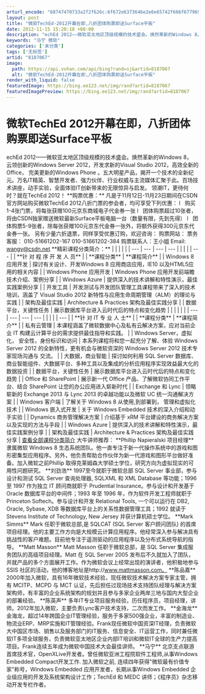 ```yaml
---
arturl_encode: "68747470733a2f2f626c:6f672e6373646e2e6e65742f666f677969736c616e64323030:302f61727469636c652f64657461696c732f38313837303637"
layout: post
title: "微软TechEd-2012开幕在即,八折团体购票即送Surface平板"
date: 2012-11-15 15:20:18 +08:00
description: "echEd 2012——微软亚太地区顶级规模的技术盛会。焕然革新的Windows 8， 云领创新的W"
keywords: "马宁 微软"
categories: ['未分类']
tags: ['无标签']
artid: "8187067"
image:
  path: https://api.vvhan.com/api/bing?rand=sj&artid=8187067
  alt: "微软TechEd-2012开幕在即,八折团体购票即送Surface平板"
render_with_liquid: false
featuredImage: https://bing.ee123.net/img/rand?artid=8187067
featuredImagePreview: https://bing.ee123.net/img/rand?artid=8187067
---
```


# 微软TechEd 2012开幕在即，八折团体购票即送Surface平板
echEd 2012——微软亚太地区顶级规模的技术盛会。焕然革新的Windows 8， 云领创新的Windows Server 2012，开发求新的Visual Studio 2012，高效全新的Office， 完美更新的Windows Phone 。五大明星产品，揭开一个技术的全新纪元。万名IT精英、智慧开发者、强力伙伴、行业权威与主流媒体汇聚于此。百场技术讲座，动手实验，全面体验IT创新带来的无限惊异与启发。
领潮IT，更待何时？就在TechEd 2012！
\*\*购票优惠：\*\*
凡是于11月12日-11月23日期间在CSDN官方网站购买微软TechEd 2012八折门票的参会者，均可享受下列优惠：
l   购买1-4张门票，将每张获赠100元京东商城电子代金券一张
l   团体购票超过10张者，将由CSDN独家赠送微软最新Surface平板电脑一台（数量有限，先到先得）
l   团体购票5-9张者，除每张获赠100元京东代金券一张外，将额外获得300元京东代金券一张。
另有少量六折退票，同样享受优惠订购，欢迎咨询：
购票网站：
票务客服：
010-51661202-167
010-51661202-384
购票联系人：王小姐
Email: wangy@csdn.net
\*\*精彩课程分类简介：\*\*
| | | | |
| --- | --- | --- | --- |
| | | | --- | | \*\*针 对 程 序 开 发 人 员\*\* | | \*\*课程分类\*\* | \*\*课程简介\*\* |
| Windows 8 应用开发 | 探讨有关设计、开发Windows 8 应用商店应用，IE10 以及HTML5应用的相关内容 |
| Windows Phone 应用开发 | Windows Phone 应用开发前端瞻技术介绍、案例分享 |
| Windows Azure | 提供深入的技术讲解和特性演示，最佳实践案例分享 |
| 开发工具 | 开发测试与开发团队管理工具课程带来了深入的技术培训，涵盖了 Visual Studio 2012 新特性与应用生命周期管理（ALM）的理论与实践 |
| 架构及最佳实践 | Architecture & Practices 架构及最佳实践分享 |
| 数据平台，关键性任务 | 展示数据库平台进入云时代后的特点和变化趋势 |
| | | | |
| --- | --- | --- | --- |
| | | | --- | | \*\*针 对 IT 专 业 人 士\*\* | | \*\*课程分类\*\* | \*\*课程简介\*\* |
| 私有云管理 | 本课程涵盖了微软数据中心及私有云解决方案，应对当前企业 IT 构建云计算平台的需求提供最佳指导和实践。 |
| Windows Server，虚拟化， 安全性，身份标识和访问 | 本系列课程将和您一起充分了解、体验 Windows Server 2012 的全新特性，更有机会与微软资深的 Windows Server 2012 技术专家现场沟通与 交流。 |
| 大数据，商业智能 | 探讨如何利用 SQL Server 数据库、商业智能组件、大数据平台、多种工具以及集成的分析应用程序实现效益最大化的数据投资 |
| 数据平台，关键性任务 | 展示数据库平台进入云时代后的特点和变化趋势 |
| Office 和 SharePoint | 展示新一代 Office 产品、了解微软协同工作平台、结合 SharePoint 让您的办公应用进入崭新时代 |
| Exchange 和 Lync | 领略崭新的 Exchange 2013 与 Lync 2013 的卓越功能以及微软 UC 统一沟通解决方案 |
| Windows 客户端 | 了解关于 Windows 8 从使用,到部署到， 管理和虚拟化技术 |
| Windows 嵌入式开发 | 关于 Windows Embedded 技术的深入介绍和动手实验 |
| Dynamics 商务管理解决方案 | 介绍基于 xRM 平台建设的商务解决方案以及实现的方法与手段 |
| Windows Azure | 提供深入的技术讲解和特性演示，最佳实践案例分享 |
| 架构及最佳实践 | Architecture & Practices 架构及最佳实践分享 |
[查看全部课程分类简介](http://www.microsoft.com/click/services/Redirect2.ashx?CR\_EAC=300054443)
大牛讲师推荐：
\*\*Phillip Napieralski 项目经理\*\*
隶属微软 Windows 8 生态系统团队。他一直专注于新一代操作系统中的游戏和图形密集型应用程序。另外，他负责帮助合作伙伴为新一代游戏和图形平台做好准备。加入微软之前Phillip 取得克莱姆森大学硕士学位，研究方向为虚拟现实的可用性问题研究。
\*\*刘劲浩\*\*
1997至今就职于微软总部 SQL Server 事业部，参与设计和测试 SQL Server 查询处理器, SQLXML 和 XML Database 等功能；1996 至 1997 作为独立 IT 顾问商就职于 Prudential Insurance。参与设计和开发基于 Oracle 数据库平台的中间件；1993 年至 1996 年，作为软件开发工程师就职于 Princeton Softech。参与设计和开发 Relational Tools, 一个可以运行在 DB2, Oracle, Sybase, XDB 等数据库平台上的关系性数据管理工具；1992 就读于 Stevens Institute of Technology, New Jersey 并获计算机硕士学位。
\*\*Mark Simms\*\*
Mark 任职于微软总部,是 SQLCAT (SQL Server 客户顾问团队) 的首席项目经理。他的主要工作方向是大规模云计算应用程序。他经常深入参与解决具有挑战性的客户难题。目前他专注于遥测驱动的应用程序以及分布式系统导航的指导。
\*\*Matt Masson\*\*
Matt Masson 任职于微软总部，是 SQL Server 集成服务团队的高级项目经理。Matt 在 SQL Server 2005 发布后不久就加入了团队，并就产品的多个方面展开工作。作为微软会议上经常出现的演讲者，他积极地参与 SSIS 社区的活动，他的博客地址是http://www.mattmasson.com。
\*\*陈品嘉\*\*
2000年加入微软，具有16年微软技术经验，现任微软技术解决方案专家主管，拥有 MCITP、MCPD 与 MCT 认证，先后担任过现场技术支持团队经理与解决方案架构师，有丰富的企业系统架构的规划并且参与多家企业两岸三地与国内大型企业的部署经验。
\*\*陈英声\*\*
多年IT专业项目服务经验，历任程序员，项目经理，讲师。2012年加入微软，主要负责Lync客户技术支持，二次而发工作。
\*\*金海龙\*\*
金海龙，超过14年跨国企业IT管理经验，服务于多家500强企业，丰富的制造业、物流业ERP、MRP实施和IT管理经验。Frank现任微软中国资深IT经理，负责微软大中国区市场、销售以及服务部门的IT服务、信息安全、IT运营工作，同时兼任微软IT多项全球服务，负责微软亚太地区企业内部IT培训和微软IT全球的生产力提高项目。Frank连续五年成为微软中国技术大会最佳讲师。
\*\*马宁\*\*
北京支点联游首席技术官，OpenXLive开发者。曾任微软亚洲工程院软件工程师,从事Windows Embedded Compact开发工作. 加入微软之前, 连续四年获得"微软最有价值专家"称号，Windows Embedded 应用开发者，长期从事Windows Embedded 企业级应用的开发及系统架构设计工作；TechEd 和 MEDC 讲师；《程序员》杂志移动开发专栏作者。